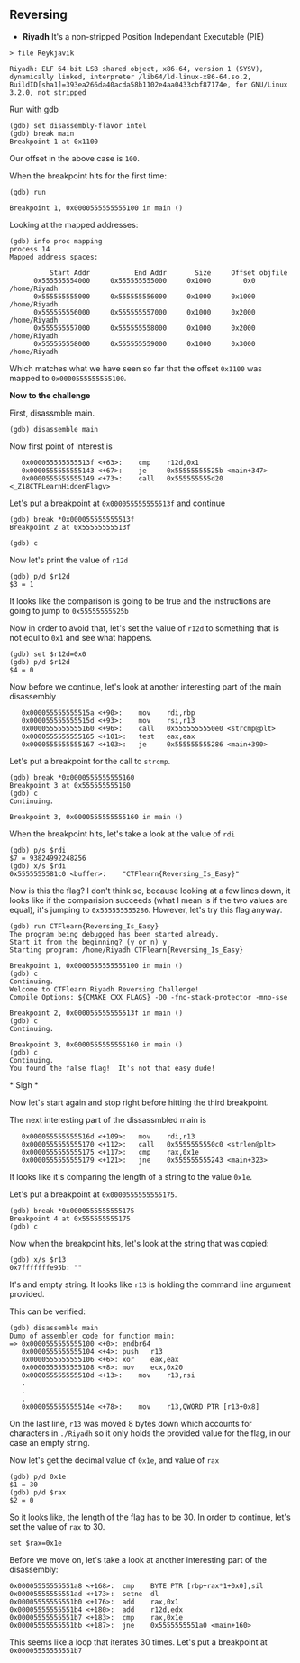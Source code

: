 ## Reversing

- **Riyadh**
It's a non-stripped Position Independant Executable (PIE)

```
> file Reykjavik

Riyadh: ELF 64-bit LSB shared object, x86-64, version 1 (SYSV), dynamically linked, interpreter /lib64/ld-linux-x86-64.so.2, BuildID[sha1]=393ea266da40acda58b1102e4aa0433cbf87174e, for GNU/Linux 3.2.0, not stripped
```

Run with gdb
```
(gdb) set disassembly-flavor intel
(gdb) break main
Breakpoint 1 at 0x1100
```

Our offset in the above case is `100`.

When the breakpoint hits for the first time:
```
(gdb) run 

Breakpoint 1, 0x0000555555555100 in main ()
```

Looking at the mapped addresses:

```
(gdb) info proc mapping
process 14
Mapped address spaces:

          Start Addr           End Addr       Size     Offset objfile
      0x555555554000     0x555555555000     0x1000        0x0 /home/Riyadh
      0x555555555000     0x555555556000     0x1000     0x1000 /home/Riyadh
      0x555555556000     0x555555557000     0x1000     0x2000 /home/Riyadh
      0x555555557000     0x555555558000     0x1000     0x2000 /home/Riyadh
      0x555555558000     0x555555559000     0x1000     0x3000 /home/Riyadh
```

Which matches what we have seen so far that the offset `0x1100` was mapped to `0x0000555555555100`.


**Now to the challenge**

First, disassmble main.
```
(gdb) disassemble main
```

Now first point of interest is 

```
   0x000055555555513f <+63>:	cmp    r12d,0x1
   0x0000555555555143 <+67>:	je     0x55555555525b <main+347>
   0x0000555555555149 <+73>:	call   0x555555555d20 <_Z18CTFLearnHiddenFlagv>
```

Let's put a breakpoint at `0x000055555555513f` and continue

```
(gdb) break *0x000055555555513f
Breakpoint 2 at 0x55555555513f

(gdb) c
```
Now let's print the value of `r12d`
```
(gdb) p/d $r12d
$3 = 1
```

It looks like the comparison is going to be true and the instructions are going to jump to `0x55555555525b`

Now in order to avoid that, let's set the value of `r12d` to something that is not equl to `0x1` and see what happens.

```
(gdb) set $r12d=0x0
(gdb) p/d $r12d
$4 = 0
```

Now before we continue, let's look at another interesting part of the main disassembly

```
   0x000055555555515a <+90>:	mov    rdi,rbp
   0x000055555555515d <+93>:	mov    rsi,r13
   0x0000555555555160 <+96>:	call   0x5555555550e0 <strcmp@plt>
   0x0000555555555165 <+101>:	test   eax,eax
   0x0000555555555167 <+103>:	je     0x555555555286 <main+390>
```

Let's put a breakpoint for the call to `strcmp`.
```
(gdb) break *0x0000555555555160
Breakpoint 3 at 0x555555555160
(gdb) c
Continuing.

Breakpoint 3, 0x0000555555555160 in main ()
```

When the breakpoint hits, let's take a look at the value of `rdi`

```
(gdb) p/s $rdi
$7 = 93824992248256
(gdb) x/s $rdi
0x5555555581c0 <buffer>:	"CTFlearn{Reversing_Is_Easy}"
```

Now is this the flag? I don't think so, because looking at a few lines down, it looks like if the comparision succeeds (what I mean is if the two values are equal), it's jumping to `0x555555555286`. However, let's try this flag anyway.

```
(gdb) run CTFlearn{Reversing_Is_Easy}
The program being debugged has been started already.
Start it from the beginning? (y or n) y
Starting program: /home/Riyadh CTFlearn{Reversing_Is_Easy}

Breakpoint 1, 0x0000555555555100 in main ()
(gdb) c
Continuing.
Welcome to CTFlearn Riyadh Reversing Challenge!
Compile Options: ${CMAKE_CXX_FLAGS} -O0 -fno-stack-protector -mno-sse

Breakpoint 2, 0x000055555555513f in main ()
(gdb) c
Continuing.

Breakpoint 3, 0x0000555555555160 in main ()
(gdb) c
Continuing.
You found the false flag!  It's not that easy dude!
```

\* Sigh \* 

Now let's start again and stop right before hitting the third breakpoint.

The next interesting part of the dissassmbled main is 

```
   0x000055555555516d <+109>:	mov    rdi,r13
   0x0000555555555170 <+112>:	call   0x5555555550c0 <strlen@plt>
   0x0000555555555175 <+117>:	cmp    rax,0x1e
   0x0000555555555179 <+121>:	jne    0x555555555243 <main+323>
```
It looks like it's comparing the length of a string to the value `0x1e`.

Let's put a breakpoint at `0x0000555555555175`.

```
(gdb) break *0x0000555555555175 
Breakpoint 4 at 0x555555555175
(gdb) c
```

Now when the breakpoint hits, let's look at the string that was copied:
```
(gdb) x/s $r13
0x7fffffffe95b:	""
```
It's and empty string. It looks like `r13` is holding the command line argument provided. 

This can be verified:
```
(gdb) disassemble main
Dump of assembler code for function main:
=> 0x0000555555555100 <+0>:	endbr64 
   0x0000555555555104 <+4>:	push   r13
   0x0000555555555106 <+6>:	xor    eax,eax
   0x0000555555555108 <+8>:	mov    ecx,0x20
   0x000055555555510d <+13>:	mov    r13,rsi
   .
   .
   .
   0x000055555555514e <+78>:	mov    r13,QWORD PTR [r13+0x8]
```
On the last line, `r13` was moved 8 bytes down which accounts for characters in `./Riyadh` so it only holds the provided value for the flag, in our case an empty string.

Now let's get the decimal value of `0x1e`, and value of `rax`
```
(gdb) p/d 0x1e
$1 = 30
(gdb) p/d $rax
$2 = 0
```

So it looks like, the length of the flag has to be 30. 
In order to continue, let's set the value of `rax` to 30.

```
set $rax=0x1e
```

Before we move on, let's take a look at another interesting part of the disassembly:

```
0x00005555555551a8 <+168>:	cmp    BYTE PTR [rbp+rax*1+0x0],sil
0x00005555555551ad <+173>:	setne  dl
0x00005555555551b0 <+176>:	add    rax,0x1
0x00005555555551b4 <+180>:	add    r12d,edx
0x00005555555551b7 <+183>:	cmp    rax,0x1e
0x00005555555551bb <+187>:	jne    0x5555555551a0 <main+160>
```

This seems like a loop that iterates 30 times.
Let's put a breakpoint at `0x00005555555551b7`


